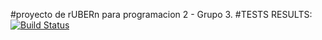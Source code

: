 #proyecto de rUBERn para programacion 2 - Grupo 3.
#TESTS RESULTS: [![Build Status](https://travis-ci.org/nanogila/rUBERn.svg?branch=test)](https://travis-ci.org/nanogila/rUBERn)
